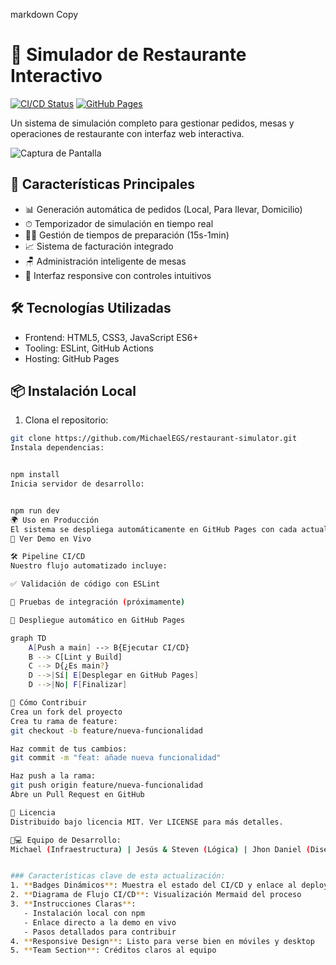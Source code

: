 markdown
Copy
# 🍕 Simulador de Restaurante Interactivo

[![CI/CD Status](https://github.com/MichaelEGS/restaurant-simulator/actions/workflows/ci-cd-pipeline.yml/badge.svg)](https://github.com/MichaelEGS/restaurant-simulator/actions)
[![GitHub Pages](https://img.shields.io/badge/Deploy-GitHub%20Pages-blue)](https://michaelegs.github.io/restaurant-simulator)

Un sistema de simulación completo para gestionar pedidos, mesas y operaciones de restaurante con interfaz web interactiva.

![Captura de Pantalla](https://ibb.co/wZKncxBp) 

## 🚀 Características Principales
- 📊 Generación automática de pedidos (Local, Para llevar, Domicilio)
- ⏱ Temporizador de simulación en tiempo real
- 🧑🍳 Gestión de tiempos de preparación (15s-1min)
- 📈 Sistema de facturación integrado
- 🪑 Administración inteligente de mesas
- 📱 Interfaz responsive con controles intuitivos

## 🛠 Tecnologías Utilizadas
- Frontend: HTML5, CSS3, JavaScript ES6+
- Tooling: ESLint, GitHub Actions
- Hosting: GitHub Pages

## 📦 Instalación Local
1. Clona el repositorio:
```bash
git clone https://github.com/MichaelEGS/restaurant-simulator.git
Instala dependencias:


npm install
Inicia servidor de desarrollo:


npm run dev
🌍 Uso en Producción
El sistema se despliega automáticamente en GitHub Pages con cada actualización de la rama main:
🔗 Ver Demo en Vivo

🛠️ Pipeline CI/CD
Nuestro flujo automatizado incluye:

✅ Validación de código con ESLint

🧪 Pruebas de integración (próximamente)

🚀 Despliegue automático en GitHub Pages

graph TD
    A[Push a main] --> B{Ejecutar CI/CD}
    B --> C[Lint y Build]
    C --> D{¿Es main?}
    D -->|Sí| E[Desplegar en GitHub Pages]
    D -->|No| F[Finalizar]

🤝 Cómo Contribuir
Crea un fork del proyecto
Crea tu rama de feature:
git checkout -b feature/nueva-funcionalidad

Haz commit de tus cambios:
git commit -m "feat: añade nueva funcionalidad"

Haz push a la rama:
git push origin feature/nueva-funcionalidad
Abre un Pull Request en GitHub

📄 Licencia
Distribuido bajo licencia MIT. Ver LICENSE para más detalles.

👨💻 Equipo de Desarrollo:
Michael (Infraestructura) | Jesús & Steven (Lógica) | Jhon Daniel (Diseño)


### Características clave de esta actualización:
1. **Badges Dinámicos**: Muestra el estado del CI/CD y enlace al deploy
2. **Diagrama de Flujo CI/CD**: Visualización Mermaid del proceso
3. **Instrucciones Claras**:
   - Instalación local con npm
   - Enlace directo a la demo en vivo
   - Pasos detallados para contribuir
4. **Responsive Design**: Listo para verse bien en móviles y desktop
5. **Team Section**: Créditos claros al equipo
